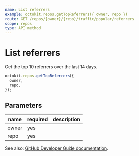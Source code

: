 ```yaml
---
name: List referrers
example: octokit.repos.getTopReferrers({ owner, repo })
route: GET /repos/{owner}/{repo}/traffic/popular/referrers
scope: repos
type: API method
---
```


# List referrers

Get the top 10 referrers over the last 14 days.

```js
octokit.repos.getTopReferrers({
  owner,
  repo,
});
```

## Parameters

<table>
  <thead>
    <tr>
      <th>name</th>
      <th>required</th>
      <th>description</th>
    </tr>
  </thead>
  <tbody>
    <tr><td>owner</td><td>yes</td><td>

</td></tr>
<tr><td>repo</td><td>yes</td><td>

</td></tr>
  </tbody>
</table>

See also: [GitHub Developer Guide documentation](https://developer.github.com/v3/repos/traffic/#list-referrers).
